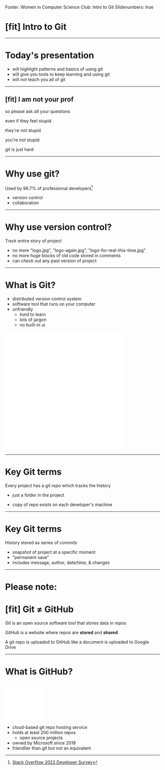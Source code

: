 Footer: Women in Computer Science Club: Intro to Git
Slidenumbers: true

# [fit] Intro to Git

---

# Today's presentation

- will highlight patterns and basics of using git
- will give you tools to keep learning and using git
- will *not* teach you all of git

---

## [fit] I am not your prof

so please ask *all* your questions

even if they feel stupid

they're *not* stupid

you're *not* stupid

git is just hard


---

# Why use git?

Used by 96.7% of professional developers[^1]

- version control
- collaboration

[^1]: [Stack Overflow 2022 Developer Survey](https://survey.stackoverflow.co/2022/#version-control-version-control-system-prof)

---

# Why use version control?

Track entire story of project

- no more "logo.jpg", "logo-again.jpg", "logo-for-real-this-time.jpg"
- no more huge blocks of old code stored in comments
- can *check out* any past version of project 

---

# What is Git?

- distributed version control system
- software tool that runs on your computer
- unfriendly
    - *hard* to learn
    - lots of jargon
    - no built-in ui

![right 80%](Git-Icon-White.png)

---

# Key Git terms

Every project has a git *repo* which tracks the history

- just a folder in the project

- copy of repo exists on each developer's machine

---

# Key Git terms

History stored as series of *commits*

- snapshot of project at a specific moment
- "permanent save"
- includes message, author, date/time, & changes

---

# Please note:

# [fit] Git ≠ GitHub

*Git* is an open source software tool that stores data in repos

*GitHub* is a website where repos are **stored** and **shared**

A git repo is uploaded to GitHub like a document is uploaded to Google Drive

---

# What is GitHub?

![right 220%](GitHub-Mark-Light-120px-plus.png)

- cloud-based git repo hosting service
- holds at least 200 million repos
    - open source projects
- owned by Microsoft since 2018
- friendlier than git but not an equivalent
